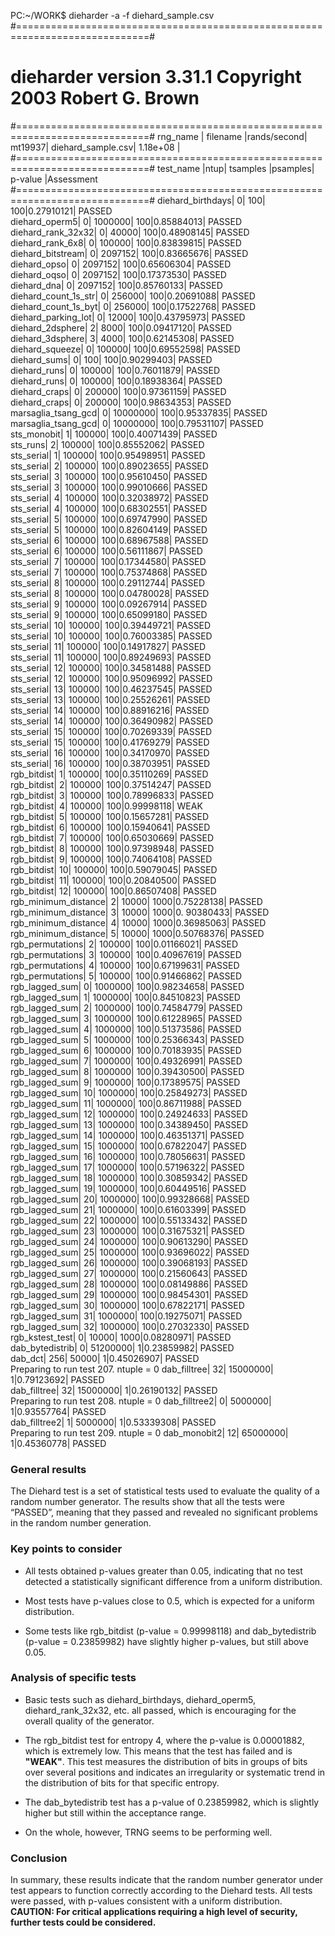 PC:~/WORK$ dieharder -a -f diehard_sample.csv
#=============================================================================#
#            dieharder version 3.31.1 Copyright 2003 Robert G. Brown          #
#=============================================================================#
   rng_name    |           filename             |rands/second|
        mt19937|              diehard_sample.csv|  1.18e+08  |
#=============================================================================#
        test_name   |ntup| tsamples |psamples|  p-value |Assessment
#=============================================================================#
   diehard_birthdays|   0|       100|     100|0.27910121|  PASSED  
      diehard_operm5|   0|   1000000|     100|0.85884013|  PASSED  
  diehard_rank_32x32|   0|     40000|     100|0.48908145|  PASSED  
    diehard_rank_6x8|   0|    100000|     100|0.83839815|  PASSED  
   diehard_bitstream|   0|   2097152|     100|0.83665676|  PASSED  
        diehard_opso|   0|   2097152|     100|0.65606304|  PASSED  
        diehard_oqso|   0|   2097152|     100|0.17373530|  PASSED  
         diehard_dna|   0|   2097152|     100|0.85760133|  PASSED  
diehard_count_1s_str|   0|    256000|     100|0.20691088|  PASSED  
diehard_count_1s_byt|   0|    256000|     100|0.17522768|  PASSED  
 diehard_parking_lot|   0|     12000|     100|0.43795973|  PASSED  
    diehard_2dsphere|   2|      8000|     100|0.09417120|  PASSED  
    diehard_3dsphere|   3|      4000|     100|0.62145308|  PASSED  
     diehard_squeeze|   0|    100000|     100|0.69552598|  PASSED  
        diehard_sums|   0|       100|     100|0.90299403|  PASSED  
        diehard_runs|   0|    100000|     100|0.76011879|  PASSED  
        diehard_runs|   0|    100000|     100|0.18938364|  PASSED  
       diehard_craps|   0|    200000|     100|0.97361159|  PASSED  
       diehard_craps|   0|    200000|     100|0.98634353|  PASSED  
 marsaglia_tsang_gcd|   0|  10000000|     100|0.95337835|  PASSED  
 marsaglia_tsang_gcd|   0|  10000000|     100|0.79531107|  PASSED  
         sts_monobit|   1|    100000|     100|0.40071439|  PASSED  
            sts_runs|   2|    100000|     100|0.85552062|  PASSED  
          sts_serial|   1|    100000|     100|0.95498951|  PASSED  
          sts_serial|   2|    100000|     100|0.89023655|  PASSED  
          sts_serial|   3|    100000|     100|0.95610450|  PASSED  
          sts_serial|   3|    100000|     100|0.99010666|  PASSED  
          sts_serial|   4|    100000|     100|0.32038972|  PASSED  
          sts_serial|   4|    100000|     100|0.68302551|  PASSED  
          sts_serial|   5|    100000|     100|0.69747990|  PASSED  
          sts_serial|   5|    100000|     100|0.82604149|  PASSED  
          sts_serial|   6|    100000|     100|0.68967588|  PASSED  
          sts_serial|   6|    100000|     100|0.56111867|  PASSED  
          sts_serial|   7|    100000|     100|0.17344580|  PASSED  
          sts_serial|   7|    100000|     100|0.75374868|  PASSED  
          sts_serial|   8|    100000|     100|0.29112744|  PASSED  
          sts_serial|   8|    100000|     100|0.04780028|  PASSED  
          sts_serial|   9|    100000|     100|0.09267914|  PASSED  
          sts_serial|   9|    100000|     100|0.65099180|  PASSED  
          sts_serial|  10|    100000|     100|0.39449721|  PASSED  
          sts_serial|  10|    100000|     100|0.76003385|  PASSED  
          sts_serial|  11|    100000|     100|0.14917827|  PASSED  
          sts_serial|  11|    100000|     100|0.89249693|  PASSED  
          sts_serial|  12|    100000|     100|0.34581488|  PASSED  
          sts_serial|  12|    100000|     100|0.95096992|  PASSED  
          sts_serial|  13|    100000|     100|0.46237545|  PASSED  
          sts_serial|  13|    100000|     100|0.25526261|  PASSED  
          sts_serial|  14|    100000|     100|0.88916216|  PASSED  
          sts_serial|  14|    100000|     100|0.36490982|  PASSED  
          sts_serial|  15|    100000|     100|0.70269339|  PASSED  
          sts_serial|  15|    100000|     100|0.41769279|  PASSED  
          sts_serial|  16|    100000|     100|0.34170970|  PASSED  
          sts_serial|  16|    100000|     100|0.38703951|  PASSED  
         rgb_bitdist|   1|    100000|     100|0.35110269|  PASSED  
         rgb_bitdist|   2|    100000|     100|0.37514247|  PASSED  
         rgb_bitdist|   3|    100000|     100|0.78996833|  PASSED  
         rgb_bitdist|   4|    100000|     100|0.99998118|   WEAK   
         rgb_bitdist|   5|    100000|     100|0.15657281|  PASSED  
         rgb_bitdist|   6|    100000|     100|0.15940641|  PASSED  
         rgb_bitdist|   7|    100000|     100|0.65030669|  PASSED  
         rgb_bitdist|   8|    100000|     100|0.97398948|  PASSED  
         rgb_bitdist|   9|    100000|     100|0.74064108|  PASSED  
         rgb_bitdist|  10|    100000|     100|0.59079045|  PASSED  
         rgb_bitdist|  11|    100000|     100|0.20840500|  PASSED  
         rgb_bitdist|  12|    100000|     100|0.86507408|  PASSED  
rgb_minimum_distance|   2|     10000|    1000|0.75228138|  PASSED  
rgb_minimum_distance|   3|     10000|    1000|0. 90380433|  PASSED  
rgb_minimum_distance|   4|     10000|    1000|0.36985063|  PASSED  
rgb_minimum_distance|   5|     10000|    1000|0.50768376|  PASSED  
    rgb_permutations|   2|    100000|     100|0.01166021|  PASSED  
    rgb_permutations|   3|    100000|     100|0.40967619|  PASSED  
    rgb_permutations|   4|    100000|     100|0.67199631|  PASSED  
    rgb_permutations|   5|    100000|     100|0.91466862|  PASSED  
      rgb_lagged_sum|   0|   1000000|     100|0.98234658|  PASSED  
      rgb_lagged_sum|   1|   1000000|     100|0.84510823|  PASSED  
      rgb_lagged_sum|   2|   1000000|     100|0.74584779|  PASSED  
      rgb_lagged_sum|   3|   1000000|     100|0.61228965|  PASSED  
      rgb_lagged_sum|   4|   1000000|     100|0.51373586|  PASSED  
      rgb_lagged_sum|   5|   1000000|     100|0.25366343|  PASSED  
      rgb_lagged_sum|   6|   1000000|     100|0.70183935|  PASSED  
      rgb_lagged_sum|   7|   1000000|     100|0.49326991|  PASSED  
      rgb_lagged_sum|   8|   1000000|     100|0.39430500|  PASSED  
      rgb_lagged_sum|   9|   1000000|     100|0.17389575|  PASSED  
      rgb_lagged_sum|  10|   1000000|     100|0.25849273|  PASSED  
      rgb_lagged_sum|  11|   1000000|     100|0.86711988|  PASSED  
      rgb_lagged_sum|  12|   1000000|     100|0.24924633|  PASSED  
      rgb_lagged_sum|  13|   1000000|     100|0.34389450|  PASSED  
      rgb_lagged_sum|  14|   1000000|     100|0.46351371|  PASSED  
      rgb_lagged_sum|  15|   1000000|     100|0.67822047|  PASSED  
      rgb_lagged_sum|  16|   1000000|     100|0.78056631|  PASSED  
      rgb_lagged_sum|  17|   1000000|     100|0.57196322|  PASSED  
      rgb_lagged_sum|  18|   1000000|     100|0.30859342|  PASSED  
      rgb_lagged_sum|  19|   1000000|     100|0.60449516|  PASSED  
      rgb_lagged_sum|  20|   1000000|     100|0.99328668|  PASSED  
      rgb_lagged_sum|  21|   1000000|     100|0.61603399|  PASSED  
      rgb_lagged_sum|  22|   1000000|     100|0.55133432|  PASSED  
      rgb_lagged_sum|  23|   1000000|     100|0.31675321|  PASSED  
      rgb_lagged_sum|  24|   1000000|     100|0.90613290|  PASSED  
      rgb_lagged_sum|  25|   1000000|     100|0.93696022|  PASSED  
      rgb_lagged_sum|  26|   1000000|     100|0.39068193|  PASSED  
      rgb_lagged_sum|  27|   1000000|     100|0.21560643|  PASSED  
      rgb_lagged_sum|  28|   1000000|     100|0.08149886|  PASSED  
      rgb_lagged_sum|  29|   1000000|     100|0.98454301|  PASSED  
      rgb_lagged_sum|  30|   1000000|     100|0.67822171|  PASSED  
      rgb_lagged_sum|  31|   1000000|     100|0.19275071|  PASSED  
      rgb_lagged_sum|  32|   1000000|     100|0.27032330|  PASSED  
     rgb_kstest_test|   0|     10000|    1000|0.08280971|  PASSED  
     dab_bytedistrib|   0|  51200000|       1|0.23859982|  PASSED  
             dab_dct| 256|     50000|       1|0.45026907|  PASSED  
Preparing to run test 207.  ntuple = 0
        dab_filltree|  32|  15000000|       1|0.79123692|  PASSED  
        dab_filltree|  32|  15000000|       1|0.26190132|  PASSED  
Preparing to run test 208.  ntuple = 0
       dab_filltree2|   0|   5000000|       1|0.93557764|  PASSED  
       dab_filltree2|   1|   5000000|       1|0.53339308|  PASSED  
Preparing to run test 209.  ntuple = 0
        dab_monobit2|  12|  65000000|       1|0.45360778|  PASSED  

### General results

The Diehard test is a set of statistical tests used to evaluate the quality of a random number generator. The results show that all the tests were “PASSED”, meaning that they passed and revealed no significant problems in the random number generation.

### Key points to consider

- All tests obtained p-values greater than 0.05, indicating that no test detected a statistically significant difference from a uniform distribution.

- Most tests have p-values close to 0.5, which is expected for a uniform distribution.

- Some tests like rgb_bitdist (p-value = 0.99998118) and dab_bytedistrib (p-value = 0.23859982) have slightly higher p-values, but still above 0.05.

### Analysis of specific tests

- Basic tests such as diehard_birthdays, diehard_operm5, diehard_rank_32x32, etc. all passed, which is encouraging for the overall quality of the generator.
 
- The rgb_bitdist test for entropy 4, where the p-value is 0.00001882, which is extremely low. This means that the test has failed and is **"WEAK"**. This test measures the distribution of bits in groups of bits over several positions and indicates an irregularity or systematic trend in the distribution of bits for that specific entropy.
 
- The dab_bytedistrib test has a p-value of 0.23859982, which is slightly higher but still within the acceptance range.

- On the whole, however, TRNG seems to be performing well.

### Conclusion

In summary, these results indicate that the random number generator under test appears to function correctly according to the Diehard tests. All tests were passed, with p-values consistent with a uniform distribution. **CAUTION: For critical applications requiring a high level of security, further tests could be considered.**

